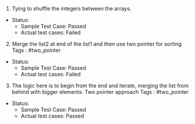 1. Tying to shuffle the integers between the arrays.
- Status:
    - Sample Test Case: Passed
    - Actual test cases: Failed

2. Merge the list2 at end of the list1 and then use two pointer for sorting
Tags : #two_pointer
- Status:
    - Sample Test Case: Passed
    - Actual test cases: Failed


3. The logic here is to begin from the end and iterate, merging the list from behind with bigger elements. Two pointer approach
Tags : #two_pointer
- Status:
    - Sample Test Case: Passed
    - Actual test cases: Passed
